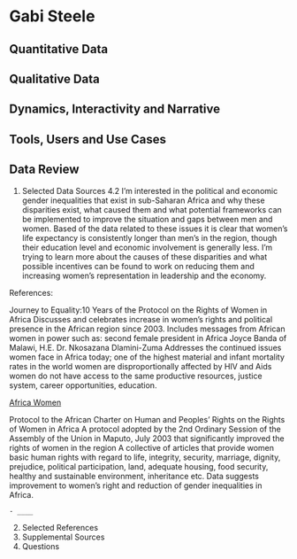 # Gabi Steele

## Quantitative Data

## Qualitative Data

## Dynamics, Interactivity and Narrative

## Tools, Users and Use Cases


## Data Review
1. Selected Data Sources
4.2 I’m interested in the political and economic gender inequalities that exist in sub-Saharan Africa and why these disparities exist, what caused them and what potential frameworks can be implemented to improve the situation and gaps between men and women. Based of the data related to these issues it is clear that women’s life expectancy is consistently longer than men’s in the region, though their education level and economic involvement is generally less. I’m trying to learn more about the causes of these disparities and what possible incentives can be found to work on reducing them and increasing women’s representation in leadership and the economy.

References:

Journey to Equality:10 Years of the Protocol on the Rights of Women in Africa
Discusses and celebrates increase in women’s rights and political presence in the African region since 2003.
Includes messages from African women in power such as: second female president in Africa Joyce Banda of Malawi, H.E. Dr. Nkosazana Dlamini-Zuma
Addresses the continued issues women face in Africa today; 
one of the highest material and infant mortality rates in the world 
women are disproportionally affected by HIV and Aids
women do not have access to the same productive resources, justice system, career opportunities, education.

[Africa Women](http://www.our-africa.org/women)

Protocol to the African Charter on Human and Peoples’ Rights on the Rights of Women in Africa
A protocol adopted by the 2nd Ordinary Session of the Assembly of the Union in Maputo, July 2003 that significantly improved the rights of women in the region
A collective of articles that provide women basic human rights with regard to life, integrity, security, marriage, dignity, prejudice, political participation, land, adequate housing, food security, healthy and sustainable environment, inheritance etc.
Data suggests improvement to women’s right and reduction of gender inequalities in Africa.

    - ____
2. Selected References
3. Supplemental Sources
4. Questions